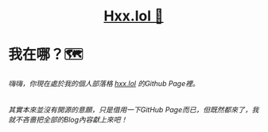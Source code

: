 <div align="center">

   # [Hxx.lol 🦄](https://hxx.lol)  

</div>

# 我在哪？🗺️  

###### 嗨嗨，你現在處於我的個人部落格 [hxx.lol](https://hxx.lol) 的Github Page裡。

###### 其實本來並沒有開源的意願，只是借用一下GitHub Page而已，但既然都來了，我就不吝嗇把全部的Blog內容獻上來吧！


